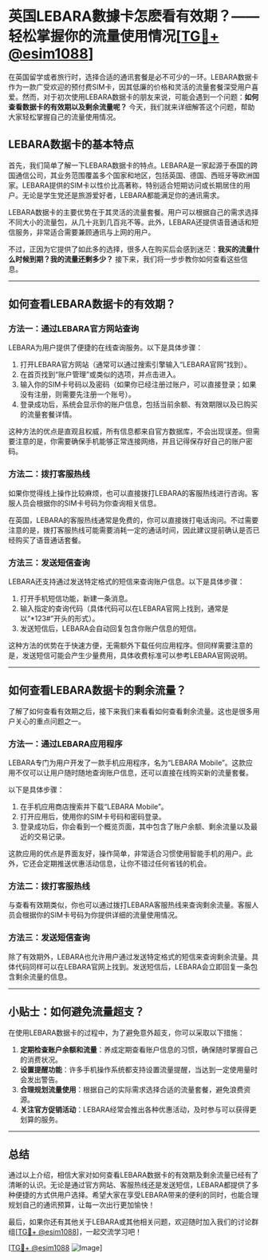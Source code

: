 # 英国LEBARA數據卡怎麽看有效期？——轻松掌握你的流量使用情况[[TG💪+ @esim1088](https://t.me/s/esim1088)]

在英国留学或者旅行时，选择合适的通讯套餐是必不可少的一环。LEBARA数据卡作为一款广受欢迎的预付费SIM卡，因其低廉的价格和灵活的流量套餐深受用户喜爱。然而，对于初次使用LEBARA数据卡的朋友来说，可能会遇到一个问题：**如何查看数据卡的有效期以及剩余流量呢？** 今天，我们就来详细解答这个问题，帮助大家轻松掌握自己的流量使用情况。

## LEBARA数据卡的基本特点

首先，我们简单了解一下LEBARA数据卡的特点。LEBARA是一家起源于泰国的跨国通信公司，其业务范围覆盖多个国家和地区，包括英国、德国、西班牙等欧洲国家。LEBARA提供的SIM卡以性价比高著称，特别适合短期访问或长期居住的用户。无论是学生党还是旅游爱好者，LEBARA都能满足你的通讯需求。

LEBARA数据卡的主要优势在于其灵活的流量套餐。用户可以根据自己的需求选择不同大小的流量包，从几十兆到几百兆不等。此外，LEBARA还提供语音通话和短信服务，非常适合需要兼顾通讯与上网的用户。

不过，正因为它提供了如此多的选择，很多人在购买后会感到迷茫：**我买的流量什么时候到期？我的流量还剩多少？** 接下来，我们将一步步教你如何查看这些信息。

---

## 如何查看LEBARA数据卡的有效期？

### 方法一：通过LEBARA官方网站查询

LEBARA为用户提供了便捷的在线查询服务。以下是具体步骤：

1. 打开LEBARA官方网站（通常可以通过搜索引擎输入“LEBARA官网”找到）。
2. 在首页找到“账户管理”或类似的选项，并点击进入。
3. 输入你的SIM卡号码以及密码（如果你已经注册过账户，可以直接登录；如果没有注册，则需要先注册一个账号）。
4. 登录成功后，系统会显示你的账户信息，包括当前余额、有效期限以及已购买的流量套餐详情。

这种方法的优点是直观且权威，所有信息都来自官方数据库，不会出现误差。但需要注意的是，你需要确保手机能够正常连接网络，并且记得保存好自己的账户密码。

### 方法二：拨打客服热线

如果你觉得线上操作比较麻烦，也可以直接拨打LEBARA的客服热线进行咨询。客服人员会根据你的SIM卡号码为你查询相关信息。

在英国，LEBARA的客服热线通常是免费的，你可以直接拨打电话询问。不过需要注意的是，拨打客服热线可能需要消耗一定的通话时间，因此建议提前确认是否已经购买了语音通话套餐。

### 方法三：发送短信查询

LEBARA还支持通过发送特定格式的短信来查询账户信息。以下是具体步骤：

1. 打开手机短信功能，新建一条消息。
2. 输入指定的查询代码（具体代码可以在LEBARA官网上找到，通常是以“*123#”开头的形式）。
3. 发送短信后，LEBARA会自动回复包含你账户信息的短信。

这种方法的优势在于快速方便，无需额外下载任何应用程序。但同样需要注意的是，发送短信可能会产生少量费用，具体收费标准可以参考LEBARA官网说明。

---

## 如何查看LEBARA数据卡的剩余流量？

了解了如何查看有效期之后，接下来我们来看看如何查看剩余流量。这也是很多用户关心的重点问题之一。

### 方法一：通过LEBARA应用程序

LEBARA专门为用户开发了一款手机应用程序，名为“LEBARA Mobile”。这款应用不仅可以让用户随时随地查询账户信息，还可以直接在线购买新的流量套餐。

以下是具体步骤：

1. 在手机应用商店搜索并下载“LEBARA Mobile”。
2. 打开应用后，使用你的SIM卡号码和密码登录。
3. 登录成功后，你会看到一个概览页面，其中包含了账户余额、剩余流量以及最近的交易记录。

这款应用的优点是界面友好，操作简单，非常适合习惯使用智能手机的用户。此外，它还会定期推送优惠活动信息，让你不错过任何省钱的机会。

### 方法二：拨打客服热线

与查看有效期类似，你也可以通过拨打LEBARA客服热线来查询剩余流量。客服人员会根据你的SIM卡号码为你提供详细的流量使用情况。

### 方法三：发送短信查询

除了有效期外，LEBARA也允许用户通过发送特定格式的短信来查询剩余流量。具体代码同样可以在LEBARA官网上找到。发送短信后，LEBARA会立即回复一条包含剩余流量的信息。

---

## 小贴士：如何避免流量超支？

在使用LEBARA数据卡的过程中，为了避免意外超支，你可以采取以下措施：

1. **定期检查账户余额和流量**：养成定期查看账户信息的习惯，确保随时掌握自己的消费状况。
2. **设置提醒功能**：许多手机操作系统都支持设置流量提醒，当达到一定使用量时会发出警告。
3. **合理规划流量使用**：根据自己的实际需求选择合适的流量套餐，避免浪费资源。
4. **关注官方促销活动**：LEBARA经常会推出各种优惠活动，及时参与可以获得更划算的服务。

---

## 总结

通过以上介绍，相信大家对如何查看LEBARA数据卡的有效期及剩余流量已经有了清晰的认识。无论是通过官方网站、客服热线还是发送短信，LEBARA都提供了多种便捷的方式供用户选择。希望大家在享受LEBARA带来的便利的同时，也能合理规划自己的通讯预算，让每一次出行更加愉快！

最后，如果你还有其他关于LEBARA或其他相关问题，欢迎随时加入我们的讨论群组[[TG💪+ @esim1088](https://t.me/s/esim1088)]，一起交流学习吧！

[[TG💪+ @esim1088](https://t.me/s/esim1088) ![Image](https://i.postimg.cc/4NQfJmqS/Snipaste-2025-05-13-00-14-12.png)]